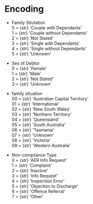 # Encoding

* Family Situtation  
0 = {str} 'Couple with Dependants'  
1 = {str} 'Couple without Dependants'  
2 = {str} 'Not Stated'  
3 = {str} 'Single with Dependants'  
4 = {str} 'Single without Dependants'  
5 = {str} 'Unknown'

* Sex of Debtor  
0 = {str} 'Female'  
1 = {str} 'Male'  
2 = {str} 'Not Stated'  
3 = {str} 'Unknown'

* family situation  
00 = {str} 'Australian Capital Territory'  
01 = {str} 'International'  
02 = {str} 'New South Wales'   
03 = {str} 'Northern Territory'  
04 = {str} 'Queensland'  
05 = {str} 'South Australia'  
06 = {str} 'Tasmania'  
07 = {str} 'Unknown'  
08 = {str} 'Victoria'  
09 = {str} 'Western Australia'

* Non-compliance Type  
0 = {str} 'AER Info Request'   
1 = {str} 'Complaint'  
2 = {str} 'Inactive'  
3 = {str} 'Info Request'   
4 = {str} 'Inspection Error'   
5 = {str} 'Objection to Discharge'   
6 = {str} 'Offence Referral'   
7 = {str} 'Other'